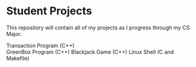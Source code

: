# Student Projects

This repository will contain all of my projects as I progress through my CS Major.

Transaction Program (C++)  
GreenBox Program (C++)
Blackjack Game (C++)
Linux Shell (C and Makefile)



